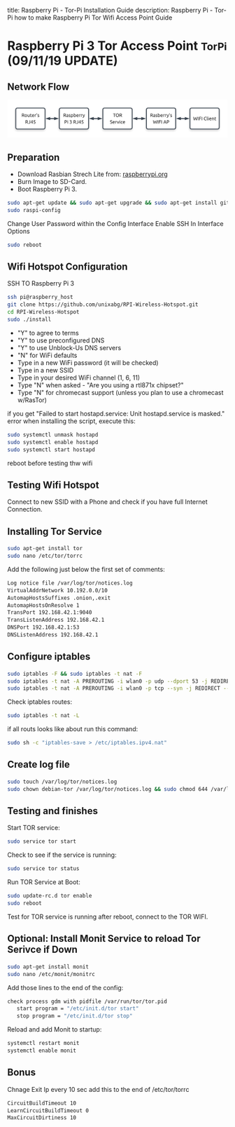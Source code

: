 title: Raspberry Pi - Tor-Pi Installation Guide
description: Raspberry Pi - Tor-Pi how to make Raspberry Pi Tor Wifi Access Point Guide

# Raspberry Pi 3 Tor Access Point <small>TorPi</small> (09/11/19 UPDATE)

## Network Flow

![Tor-Pi Network Flow](../assets/images/RasperryPi/raspberryPi3TorAccessPoint.png "Tor-Pi Network Flow")

## Preparation

- Download Rasbian Strech Lite from: [raspberrypi.org](https://www.raspberrypi.org/downloads/raspbian/)
- Burn Image to SD-Card.
- Boot Raspberry Pi 3.

```bash
sudo apt-get update && sudo apt-get upgrade && sudo apt-get install git
sudo raspi-config
```

Change User Password within the Config Interface
Enable SSH In Interface Options

```bash
sudo reboot
```

## Wifi Hotspot Configuration

SSH TO Raspberry Pi 3

```bash
ssh pi@raspberry_host
git clone https://github.com/unixabg/RPI-Wireless-Hotspot.git
cd RPI-Wireless-Hotspot
sudo ./install
```

* "Y" to agree to terms
* "Y" to use preconfigured DNS
* "Y" to use Unblock-Us DNS servers
* "N" for WiFi defaults
* Type in a new WiFi password (it will be checked)
* Type in a new SSID
* Type in your desired WiFi channel (1, 6, 11)
* Type "N" when asked - "Are you using a rtl871x chipset?"
* Type "N" for chromecast support (unless you plan to use a chromecast w/RasTor)

if you get "Failed to start hostapd.service: Unit hostapd.service is masked." error when installing the script, execute this:

```bash
sudo systemctl unmask hostapd
sudo systemctl enable hostapd
sudo systemctl start hostapd
```

reboot before testing thw wifi

## Testing Wifi Hotspot

Connect to new SSID with a Phone and check if you have full Internet Connection.

## Installing Tor Service

```bash
sudo apt-get install tor
sudo nano /etc/tor/torrc
```

Add the following just below the first set of comments:

```bash
Log notice file /var/log/tor/notices.log
VirtualAddrNetwork 10.192.0.0/10
AutomapHostsSuffixes .onion,.exit
AutomapHostsOnResolve 1
TransPort 192.168.42.1:9040
TransListenAddress 192.168.42.1
DNSPort 192.168.42.1:53
DNSListenAddress 192.168.42.1
```

## Configure iptables

```bash
sudo iptables -F && sudo iptables -t nat -F
sudo iptables -t nat -A PREROUTING -i wlan0 -p udp --dport 53 -j REDIRECT --to-ports 53
sudo iptables -t nat -A PREROUTING -i wlan0 -p tcp --syn -j REDIRECT --to-ports 9040
```

Check iptables routes:

```bash
sudo iptables -t nat -L
```

if all routs looks like about run this command:

```bash
sudo sh -c "iptables-save > /etc/iptables.ipv4.nat"
```

## Create log file

```bash
sudo touch /var/log/tor/notices.log
sudo chown debian-tor /var/log/tor/notices.log && sudo chmod 644 /var/log/tor/notices.log
```

## Testing and finishes

Start TOR service:

```bash
sudo service tor start
```

Check to see if the service is running:

```bash
sudo service tor status
```

Run TOR Service at Boot:

```bash
sudo update-rc.d tor enable
sudo reboot
```

Test for TOR service is running after reboot, connect to the TOR WIFI.

## Optional: Install Monit Service to reload Tor Serivce if Down

```bash
sudo apt-get install monit
sudo nano /etc/monit/monitrc
```

Add those lines to the end of the config:

```bash
check process gdm with pidfile /var/run/tor/tor.pid
   start program = "/etc/init.d/tor start"
   stop program = "/etc/init.d/tor stop"
```

Reload and add Monit to startup:

```bash
systemctl restart monit
systemctl enable monit
```

## Bonus

Chnage Exit Ip every 10 sec
add this to the end of /etc/tor/torrc

```bash
CircuitBuildTimeout 10
LearnCircuitBuildTimeout 0
MaxCircuitDirtiness 10
```
